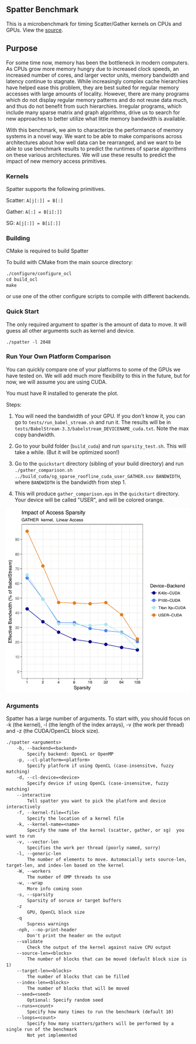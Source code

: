 ## Spatter Benchmark
This is a microbenchmark for timing Scatter/Gather kernels on CPUs and GPUs. View the [source](https://github.com/hpcgarage/spatter).

## Purpose 
For some time now, memory has been the bottleneck in modern computers. As CPUs grow more memory hungry due to increased clock speeds, an increased number of cores, and larger vector units, memory bandwidth and latency continue to stagnate.  While increasingly complex cache hierarchies have helped ease this problem, they are best suited for regular memory accesses with large amounts of locality. However, there are many programs which do not display regular memory patterns and do not reuse data much, and thus do not benefit from such hierarchies. Irregular programs, which include many sparse matrix and graph algorithms, drive us to search  for new approaches to better utilize what little memory bandwidth is available. 

With this benchmark, we aim to characterize the performance of memory systems in a novel way. We want to be able to make comparisons across architectures about how well data can be rearranged, and we want to be able to use benchmark results to predict the runtimes of sparse algorithms on these various architectures. We will use these results to predict the impact of new memory access primitives. 

### Kernels
Spatter supports the following primitives.

Scatter:
    `A[j[:]] = B[:]`

Gather:
    `A[:] = B[i[:]]`

SG:
    `A[j[:]] = B[i[:]]`

### Building
CMake is required to build Spatter

To build with CMake from the main source directory:
```
./configure/configure_ocl
cd build_ocl
make
```
or use one of the other configure scripts to compile with different backends. 

### Quick Start

The only required argument to spatter is the amount of data to move. It will guess all other arguments such as kernel and device. 

```
./spatter -l 2048
```

### Run Your Own Platform Comparison

You can quickly compare one of your platforms to some of the GPUs we have tested on. We will add much more flexibility to this in the future, but for now, we will assume you are using CUDA. 

You must have R installed to generate the plot. 

Steps:

1. You will need the bandwidth of your GPU. If you don't know it, you can go to `tests/run_babel_stream.sh` and run it. The results will be in `tests/BabelStream-3.3/babelstream_DEVICENAME_cuda.txt`. Note the max copy bandwidth.

2. Go to your build folder (`build_cuda`) and run `sparsity_test.sh`. This will take a while. (But it will be optimized soon!) 

3. Go to the `quickstart` directory (sibling of your build directory) and run `./gather_comparison.sh ../build_cuda/sg_sparse_roofline_cuda_user_GATHER.ssv BANDWIDTH`, where `BANDWIDTH` is the bandwidth from step 1. 

4. This will produce `gather_comparison.eps` in the `quickstart` directory. Your device will be called "USER", and will be colored orange.

![Alt text](resources/gather_comparison.png?raw=true "Gather Comparison")

### Arguments
Spatter has a large number of arguments. To start with, you should focus on -k (the kernel), -l (the length of the index arrays), -v (the work per thread) and -z (the CUDA/OpenCL block size).
```
./spatter <arguments>
    -b, --backend=<backend>
        Specify backend: OpenCL or OpenMP
    -p, --cl-platform=<platform>
        Specify platform if using OpenCL (case-insensitve, fuzzy matching)
    -d, --cl-device=<device>
        Specify device if using OpenCL (case-insensitve, fuzzy matching)
    --interactive
        Tell spatter you want to pick the platform and device interactively
    -f, --kernel-file=<file>
        Specify the location of a kernel file
    -k, --kernel-name=<name>
        Specify the name of the kernel (scatter, gather, or sg)  you want to run
    -v, --vector-len 
        Specifies the work per thread (poorly named, sorry)
    -l, --generic-len
        The number of elements to move. Automacially sets source-len, target-len, and index-len based on the kernel
    -W, --workers 
        The number of OMP threads to use
    -w, --wrap
        More info coming soon
    -s, --sparsity
        Sparsity of soruce or target buffers
    -z
        GPU, OpenCL block size
    -q
        Supress warnings
    -nph, --no-print-header
        Don't print the header on the output
    --validate
        Check the output of the kernel against naive CPU output
    --source-len=<blocks>
        The number of blocks that can be moved (default block size is 1)
    --target-len=<blocks>
        The number of blocks that can be filled
    --index-len=<blocks> 
        The number of blocks that will be moved
    --seed=<seed>
        Optional: Specify random seed
    --runs=<count> 
        Specify how many times to run the benchmark (default 10)
    --loops=<count> 
        Specify how many scatters/gathers will be performed by a single run of the benchmark
        Not yet implemented
```
